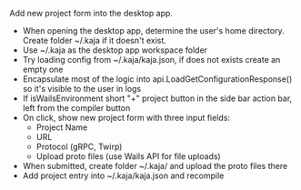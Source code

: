 Add new project form into the desktop app.

- When opening the desktop app, determine the user's home directory. Create folder ~/.kaja if it doesn't exist.
- Use ~/.kaja as the desktop app workspace folder
- Try loading config from ~/.kaja/kaja.json, if does not exists create an empty one
- Encapsulate most of the logic into api.LoadGetConfigurationResponse() so it's visible to the user in logs
- If isWailsEnvironment short "+" project button in the side bar action bar, left from the compiler button
- On click, show new project form with three input fields:
  - Project Name
  - URL
  - Protocol (gRPC, Twirp)
  - Upload proto files (use Wails API for file uploads)
- When submitted, create folder ~/.kaja/<project-name> and upload the proto files there
- Add project entry into ~/.kaja/kaja.json and recompile
